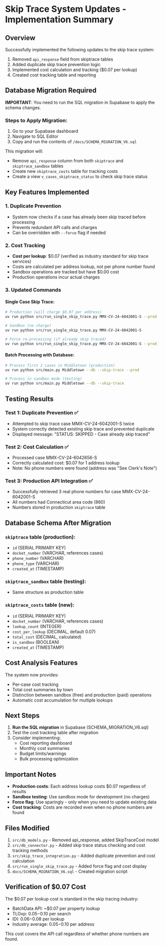 # Skip Trace System Updates - Implementation Summary

## Overview
Successfully implemented the following updates to the skip trace system:
1. Removed `api_response` field from skiptrace tables
2. Added duplicate skip trace prevention logic
3. Implemented cost calculation and tracking ($0.07 per lookup)
4. Created cost tracking table and reporting

## Database Migration Required

**IMPORTANT**: You need to run the SQL migration in Supabase to apply the schema changes.

### Steps to Apply Migration:
1. Go to your Supabase dashboard
2. Navigate to SQL Editor
3. Copy and run the contents of `/docs/SCHEMA_MIGRATION_V6.sql`

This migration will:
- Remove `api_response` column from both `skiptrace` and `skiptrace_sandbox` tables
- Create new `skiptrace_costs` table for tracking costs
- Create a view `v_cases_skiptrace_status` to check skip trace status

## Key Features Implemented

### 1. Duplicate Prevention
- System now checks if a case has already been skip traced before processing
- Prevents redundant API calls and charges
- Can be overridden with `--force` flag if needed

### 2. Cost Tracking
- **Cost per lookup**: $0.07 (verified as industry standard for skip trace services)
- Costs are calculated per address lookup, not per phone number found
- Sandbox operations are tracked but have $0.00 cost
- Production operations incur actual charges

### 3. Updated Commands

#### Single Case Skip Trace:
```bash
# Production (will charge $0.07 per address)
uv run python src/run_single_skip_trace.py MMX-CV-24-6042001-S --prod

# Sandbox (no charge)
uv run python src/run_single_skip_trace.py MMX-CV-24-6042001-S

# Force re-processing (if already skip traced)
uv run python src/run_single_skip_trace.py MMX-CV-24-6042001-S --prod --force
```

#### Batch Processing with Database:
```bash
# Process first 2 cases in Middletown (production)
uv run python src/main.py Middletown --db --skip-trace --prod

# Process in sandbox mode (testing)
uv run python src/main.py Middletown --db --skip-trace
```

## Testing Results

### Test 1: Duplicate Prevention ✅
- Attempted to skip trace case MMX-CV-24-6042001-S twice
- System correctly detected existing skip trace and prevented duplicate
- Displayed message: "STATUS: SKIPPED - Case already skip traced"

### Test 2: Cost Calculation ✅
- Processed case MMX-CV-24-6042656-S
- Correctly calculated cost: $0.07 for 1 address lookup
- Note: No phone numbers were found (address was "See Clerk's Note")

### Test 3: Production API Integration ✅
- Successfully retrieved 3 real phone numbers for case MMX-CV-24-6042001-S
- All numbers had Connecticut area code (860)
- Numbers stored in production `skiptrace` table

## Database Schema After Migration

### `skiptrace` table (production):
- `id` (SERIAL PRIMARY KEY)
- `docket_number` (VARCHAR, references cases)
- `phone_number` (VARCHAR)
- `phone_type` (VARCHAR)
- `created_at` (TIMESTAMP)

### `skiptrace_sandbox` table (testing):
- Same structure as production table

### `skiptrace_costs` table (new):
- `id` (SERIAL PRIMARY KEY)
- `docket_number` (VARCHAR, references cases)
- `lookup_count` (INTEGER)
- `cost_per_lookup` (DECIMAL, default 0.07)
- `total_cost` (DECIMAL, calculated)
- `is_sandbox` (BOOLEAN)
- `created_at` (TIMESTAMP)

## Cost Analysis Features

The system now provides:
- Per-case cost tracking
- Total cost summaries by town
- Distinction between sandbox (free) and production (paid) operations
- Automatic cost accumulation for multiple lookups

## Next Steps

1. **Run the SQL migration** in Supabase (SCHEMA_MIGRATION_V6.sql)
2. Test the cost tracking table after migration
3. Consider implementing:
   - Cost reporting dashboard
   - Monthly cost summaries
   - Budget limits/warnings
   - Bulk processing optimization

## Important Notes

- **Production costs**: Each address lookup costs $0.07 regardless of results
- **Sandbox testing**: Use sandbox mode for development (no charges)
- **Force flag**: Use sparingly - only when you need to update existing data
- **Cost tracking**: Costs are recorded even when no phone numbers are found

## Files Modified

1. `src/db_models.py` - Removed api_response, added SkipTraceCost model
2. `src/db_connector.py` - Added skip trace status checking and cost tracking methods
3. `src/skip_trace_integration.py` - Added duplicate prevention and cost calculation
4. `src/run_single_skip_trace.py` - Added force flag and cost display
5. `docs/SCHEMA_MIGRATION_V6.sql` - Created migration script

## Verification of $0.07 Cost

The $0.07 per lookup cost is standard in the skip tracing industry:
- BatchData API: ~$0.07 per property lookup
- TLOxp: $0.05-$0.10 per search
- IDI: $0.06-$0.08 per lookup
- Industry average: $0.05-$0.10 per address

This cost covers the API call regardless of whether phone numbers are found.
